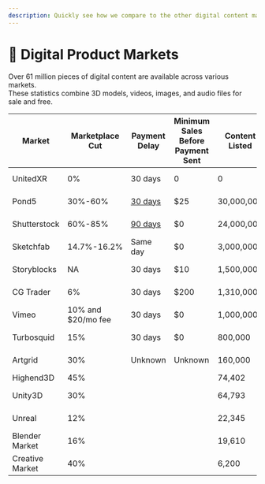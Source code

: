 ```yaml
---
description: Quickly see how we compare to the other digital content marketplaces
---
```


# 📀 Digital Product Markets

Over 61 million pieces of digital content are available across various markets.\
These statistics combine 3D models, videos, images, and audio files for sale and free.

| Market          | Marketplace Cut    | Payment Delay                                                                                                                                                                                                              | Minimum Sales Before Payment Sent | Content Listed | Employees                                                                                                                                                                                                         | Creators  | Annual Revenue                                                                                                                                                                                                                            | Funding Raised                                                                          |
| --------------- | ------------------ | -------------------------------------------------------------------------------------------------------------------------------------------------------------------------------------------------------------------------- | --------------------------------- | -------------- | ----------------------------------------------------------------------------------------------------------------------------------------------------------------------------------------------------------------- | --------- | ----------------------------------------------------------------------------------------------------------------------------------------------------------------------------------------------------------------------------------------- | --------------------------------------------------------------------------------------- |
| UnitedXR        | 0%                 | 30 days                                                                                                                                                                                                                    | 0                                 | 0              | 16 [(Est. Size)](../tokenomics/development-costs.md)                                                                                                                                                              | 0         | $0                                                                                                                                                                                                                                        | $0                                                                                      |
| Pond5           | 30%-60%            | [30 days](https://contributor.pond5.com/getting-started/payout-overview/#:\~:text=We%20send%20out%20payments%20on,15th%20to%20receive%20a%20payout.\&text=You%20have%20the%20option%20of,that%20works%20best%20for%20you.) | $25                               | 30,000,000     | [351](https://growjo.com/company/Pond5)                                                                                                                                                                           | 60,000    | [$64.6 Million](https://growjo.com/company/Pond5)                                                                                                                                                                                         | [$61.5 Million](https://growjo.com/company/Pond5)                                       |
| Shutterstock    | 60%-85%            | [90 days](https://support.submit.shutterstock.com/s/article/Why-is-my-account-in-a-90-day-waiting-period?language=en\_US)                                                                                                  | $0                                | 24,000,000     | [967](https://www.macroaxis.com/invest/ratio/SSTK/Number-of-Employees)                                                                                                                                            | 1,000,000 | [$835 Million](https://investor.shutterstock.com/news-releases/news-release-details/shutterstock-reports-fourth-quarter-and-full-year-2021-financial#:\~:text=Revenue%20of%20%24835%20million%20to,of%20between%20%243.65%20to%20%243.80) | [$76 Million](https://www.crunchbase.com/organization/shutterstock/company\_financials) |
| Sketchfab       | 14.7%-16.2%        | Same day                                                                                                                                                                                                                   | $0                                | 3,000,000      | [73](https://craft.co/sketchfab)                                                                                                                                                                                  | 6,000,000 | [$8.4 Million](https://growjo.com/company/Sketchfab)                                                                                                                                                                                      | [$12 Million](https://craft.co/sketchfab)                                               |
| Storyblocks     | NA                 | 30 days                                                                                                                                                                                                                    | $10                               | 1,500,000      | [213](https://growjo.com/company/Storyblocks)                                                                                                                                                                     | 150,000   | [$48 Million](https://growjo.com/company/Storyblocks)                                                                                                                                                                                     | [$18.5 Million](https://www.crunchbase.com/organization/video-blocks)                   |
| CG Trader       | 6%                 | 30 days                                                                                                                                                                                                                    | $200                              | 1,310,000      | [363](https://craft.co/cgtrader)                                                                                                                                                                                  | 5,400,000 | [$19 Million](https://www.zoominfo.com/c/cgtrader/355033272)                                                                                                                                                                              | [$12.1 Million](https://craft.co/cgtrader)                                              |
| Vimeo           | 10% and $20/mo fee | 30 days                                                                                                                                                                                                                    | $0                                | 1,000,000      | [1403](https://growjo.com/company/Vimeo)                                                                                                                                                                          | 1,900,000 | [$290 Million](https://growjo.com/company/Vimeo)                                                                                                                                                                                          | [$450 Million](https://www.crunchbase.com/organization/vimeo)                           |
| Turbosquid      | 15%                | 30 days                                                                                                                                                                                                                    | $0                                | 800,000        | [82](https://www.dnb.com/business-directory/company-profiles.turbo\_squid\_inc.91dd3479f1c88b1e3b0e676ea7bc5b70.html)                                                                                             | Unknown   | [$11.73 Million](https://www.dnb.com/business-directory/company-profiles.turbo\_squid\_inc.91dd3479f1c88b1e3b0e676ea7bc5b70.html)                                                                                                         | [$6.5 Million](https://www.crunchbase.com/organization/turbosquid/company\_financials)  |
| Artgrid         | 30%                | Unknown                                                                                                                                                                                                                    | Unknown                           | 160,000        | [100](https://www.calcalistech.com/ctech/articles/0,7340,L-3836750,00.html)                                                                                                                                       | Unknown   | [$50 Million](https://www.owler.com/company/artlist2)                                                                                                                                                                                     | [$48 Million](https://www.crunchbase.com/organization/artlist)                          |
| Highend3D       | 45%                |                                                                                                                                                                                                                            |                                   | 74,402         | Unknown                                                                                                                                                                                                           | Unknown   | Unknown                                                                                                                                                                                                                                   | Unknown                                                                                 |
| Unity3D         | 30%                |                                                                                                                                                                                                                            |                                   | 64,793         | [5000](https://www.owler.com/company/unity3d)                                                                                                                                                                     | 1,500,000 | [$1.1 Billion](https://www.owler.com/company/unity3d)                                                                                                                                                                                     | [$3.5 Billion](https://www.owler.com/company/unity3d)                                   |
| Unreal          | 12%                |                                                                                                                                                                                                                            |                                   | 22,345         | [350](https://www.zippia.com/unreal-engine-careers-2149448/)                                                                                                                                                      | 7,000,000 | [$124 Million](https://www.gamedeveloper.com/business/epic-v-apple-trial-offers-rare-look-into-epic-financials-billions-of-i-fortnite-i-revenue)                                                                                          | Unknown                                                                                 |
| Blender Market  | 16%                |                                                                                                                                                                                                                            |                                   | 19,610         | [43](https://craft.co/blender)                                                                                                                                                                                    | 2,987     | Unknown                                                                                                                                                                                                                                   | Unknown                                                                                 |
| Creative Market | 40%                |                                                                                                                                                                                                                            |                                   | 6,200          | [36](https://www.dnb.com/business-directory/company-profiles.creative\_market\_labs\_inc.5865763774411df2d1a2b009a2cd6b4e.html#:\~:text=Creative%20Market%20Labs%2C%20Inc.%20has,million%20in%20sales%20\(USD\).) | 1,000,000 | [$4.66 Million](https://www.dnb.com/business-directory/company-profiles.creative\_market\_labs\_inc.5865763774411df2d1a2b009a2cd6b4e.html#:\~:text=Creative%20Market%20Labs%2C%20Inc.%20has,million%20in%20sales%20\(USD\).)              | [$15 Million](https://www.crunchbase.com/organization/creativemarket)                   |
